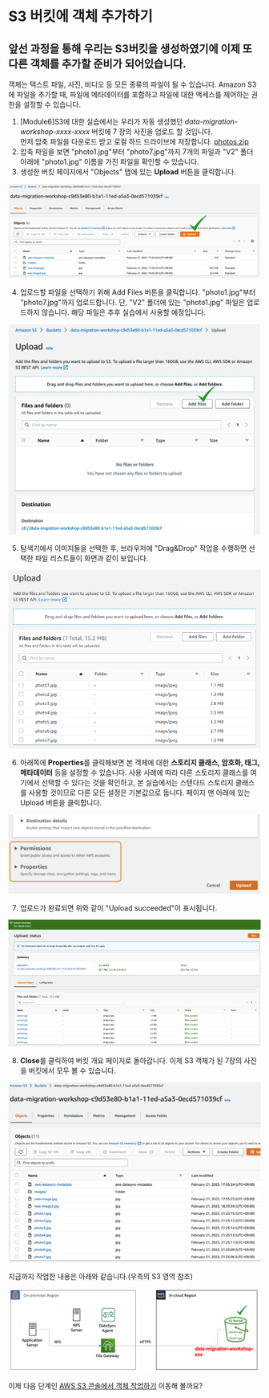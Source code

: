 # S3 버킷에 객체 추가하기

## 앞선 과정을 통해 우리는 S3버킷을 생성하였기에 이제 또 다른 객체를 추가할 준비가 되어있습니다.
객체는 텍스트 파일, 사진, 비디오 등 모든 종류의 파일이 될 수 있습니다. Amazon S3에 파일을 추가할 때, 파일에 메타데이터를 포함하고 파일에 대한 액세스를 제어하는 권한을 설정할 수 있습니다.

1. [Module6]S3에 대한 실습에서는 우리가 자동 생성했던 *data-migration-workshop-xxxx-xxxx* 버킷에 7 장의 사진을 업로드 할 것입니다.<br>먼저 압축 파일을 다운로드 받고 로컬 하드 드라이브에 저장합니다. [photos.zip](https://static.us-east-1.prod.workshops.aws/public/0ca3d213-bb39-4eca-a878-30e322d3ab44/static/common/s3_general_lab/photos.zip)
2. 압축 파일을 보면 "photo1.jpg"부터 "photo7.jpg"까지 7개의 파일과 "V2" 폴더 아래에 "photo1.jpg" 이름을 가진 파일을 확인할 수 있습니다.
3. 생성한 버킷 페이지에서 "Objects" 탭에 있는 **Upload** 버튼을 클릭합니다.<br>

![6-1](/images/6-1.png)

4. 업로드할 파일을 선택하기 위해 Add Files 버튼을 클릭합니다. "photo1.jpg"부터 "photo7.jpg"까지 업로드합니다. 단, "V2" 폴더에 있는 "photo1.jpg" 파일은 업로드하지 않습니다. 해당 파일은 추후 실습에서 사용할 예정입니다.

![6-2](/images/6-2.png)

5. 탐색기에서 이미지들을 선택한 후, 브라우저에 "Drag&Drop" 작업을 수행하면 선택한 파일 리스트들이 화면과 같이 보입니다.

![6-3](/images/6-3.png)

6. 아래쪽에 **Properties**를 클릭해보면 본 객체에 대한 **스토리지 클래스, 암호화, 태그, 메타데이터** 등을 설정할 수 있습니다. 사용 사례에 따라 다른 스토리지 클래스를 여기에서 선택할 수 있다는 것을 확인하고, 본 실습에서는 스탠다드 스토리지 클래스를 사용할 것이므로 다른 모든 설정은 기본값으로 둡니다. 페이지 맨 아래에 있는 Upload 버튼을 클릭합니다.

![6-4](/images/6-4.png)

7. 업로드가 완료되면 위와 같이 "Upload succeeded"이 표시됩니다.

![6-5](/images/6-5.png)


8. **Close**를 클릭하여 버킷 개요 페이지로 돌아갑니다. 이제 S3 객체가 된 7장의 사진을 버킷에서 모두 볼 수 있습니다.

![6-6](/images/6-6.png)

지금까지 작업한 내용은 아래와 같습니다.(우측의 S3 영역 참조)

![6-7](/images/6-7.png)

이제 다음 단계인 [AWS S3 콘솔에서 객체 작업하기](/detail/Module6/s3-2.md) 이동해 볼까요?
